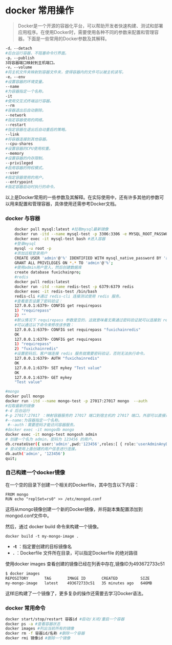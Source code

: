 # docker 常用操作

> Docker是一个开源的容器化平台，可以帮助开发者快速构建、测试和部署应用程序。在使用Docker时，需要使用各种不同的参数来配置和管理容器。下面是一些常用的Docker参数及其解释。

```bash
-d，--detach
#后台运行容器，不阻塞命令行界面。
-p，--publish
3将容器端口映射到主机端口。
-v，--volume
#将主机文件夹映射到容器文件夹，使得容器内的文件可以被主机读写。
-e，--env
#设置容器的环境变量。
--name
#为容器指定一个名称。
-it
#使用交互式终端运行容器。
--rm
#容器退出后自动删除。
--network
#指定容器使用的网络。
--restart
#指定容器在退出后自动重启的策略。
--link
#将容器连接到其他容器。
--cpu-shares
#设置容器的CPU使用权重。
--memory
#设置容器的内存限制。
--privileged
#启用容器的特权模式。
--user
#指定容器使用的用户。
--entrypoint
#指定容器启动时执行的命令。
```

以上是Docker常用的一些参数及其解释。在实际使用中，还有许多其他的参数可以用来配置和管理容器，具体使用还需参考Docker文档。

### docker 与容器

```bash
    docker pull mysql:latest #拉取mysql最新镜像
    docker run -itd --name mysql-test -p 3306:3306 -e MYSQL_ROOT_PASSWORD=123456 mysql #MYSQL_ROOT_PASSWORD=123456：设置 MySQL 服务 root 用户的密码。
    docker exec -it mysql-test bash #进入容器
    #登录mysql
    mysql -u root -p
    #添加远程登录用户
    CREATE USER 'admin'@'%' IDENTIFIED WITH mysql_native_password BY 'admin123';
    GRANT ALL PRIVILEGES ON *.* TO 'admin'@'%';
    #使用admin用户登入，然后创建数据库
    create database fuxichainpro;
    #redis
    docker pull redis:latest
    docker run -itd --name redis-test -p 6379:6379 redis
    docker exec -it redis-test /bin/bash
    redis-cli #通过 redis-cli 连接测试使用 redis 服务。
    #查看是否设置了密码验证：
    127.0.0.1:6379> CONFIG get requirepass
    1) "requirepass"
    2) ""
    #默认情况下 requirepass 参数是空的，这就意味着无需通过密码验证就可以连接到 redis 服务。
    #可以通过以下命令来修改该参数：
    127.0.0.1:6379> CONFIG set requirepass "fuxichainredis"
    OK
    127.0.0.1:6379> CONFIG get requirepass
    1) "requirepass"
    2) "fuxichainredis"
    #设置密码后，客户端连接 redis 服务就需要密码验证，否则无法执行命令。
    127.0.0.1:6379> AUTH "fuxichainredis"
    OK
    127.0.0.1:6379> SET mykey "Test value"
    OK
    127.0.0.1:6379> GET mykey
    "Test value"

#mongo
docker pull mongo  
docker run -itd --name mongo-test -p 27017:27017 mongo  --auth
#拉取最新的镜像
#-d 后台运行  
#-p 27017:27017 ：映射容器服务的 27017 端口到宿主机的 27017 端口。外部可以直接通过 宿主机 ip:27017 访问到 mongo 的服务。
#--name:为容器指定一个名称。
 #--auth：需要密码才能访问容器服务。
#docker exec -it mongodb mongo  
docker exec -it mongo-test mongosh admin
# 创建一个名为 admin，密码为 123456 的用户。
db.createUser({ user:'admin',pwd:'123456',roles:[ { role:'userAdminAnyDatabase', db: 'admin'},"readWriteAnyDatabase"]});
# 尝试使用上面创建的用户信息进行连接。
db.auth('admin', '123456')
quit;
```

### 自己构建一个docker镜像

在一个空的目录下创建一个相关的Dockerfile，其中包含以下内容：

```
FROM mongo
RUN echo "replSet=rs0" >> /etc/mongod.conf
```

这将从mongo镜像创建一个新的Docker镜像，并将副本集配置添加到mongod.conf文件中。

然后，通过 docker build 命令来构建一个镜像。

```
docker build -t my-mongo-image .
```

* **-t** ：指定要创建的目标镜像名
* **.** ：Dockerfile 文件所在目录，可以指定Dockerfile 的绝对路径

使用docker images 查看创建的镜像已经在列表中存在,镜像ID为493672733c51

```bash
$ docker images
REPOSITORY       TAG       IMAGE ID       CREATED          SIZE
my-mongo-image   latest    493672733c51   35 minutes ago   646MB

```

这样旧构建了一个镜像了，更多复杂的操作还需要去学习Docker语法。

### docker 常用命令

```bash
docker start/stop/restart 容器id #启动/关闭/重启一个容器
docker ps -a #查看容器状态
docker images #列出当前所有的镜像
docker rm -f 容器id/名称 #删除一个容器
docker rmi 镜像id #删除一个镜像
```
